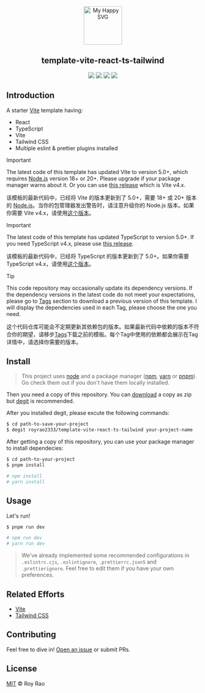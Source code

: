 <div align="center"><img src = "https://user-images.githubusercontent.com/31413093/197097625-5b3bd3cf-2bd6-4a3a-8059-a1fe9f28100b.svg" height="100px" alt="My Happy SVG"/></div>

<h2 align="center">template-vite-react-ts-tailwind</h2>

<div align="center">
<a href="https://reactjs.org/"><image src="https://img.shields.io/static/v1?label=React&message=^18&style=for-the-badge&labelColor=FFFFFF&logo=react&color=61DAFB"/></a> <a href="https://www.typescriptlang.org/"><image src="https://img.shields.io/static/v1?label=TypeScript&message=^5&style=for-the-badge&labelColor=FFFFFF&logo=typescript&color=3178C6"/></a> <a href="https://www.typescriptlang.org/"><image src="https://img.shields.io/static/v1?label=Tailwind%20CSS&message=^3&style=for-the-badge&labelColor=FFFFFF&logo=tailwindcss&color=06B6D4"/></a> <a href="https://cn.vitejs.dev/"><image src="https://img.shields.io/static/v1?label=Vite&message=^5&style=for-the-badge&labelColor=FFFFFF&logo=vite&color=646CFF"/></a>
</div>

## Introduction

A starter [Vite](https://vitejs.dev/) template having:

- React
- TypeScript
- Vite
- Tailwind CSS
- Multiple eslint & prettier plugins installed

> [!IMPORTANT]
> 
> The latest code of this template has updated Vite to version 5.0+, which requires [Node.js](https://nodejs.org/) version 18+ or 20+. Please upgrade if your package manager warns about it. Or you can use [this release](https://github.com/RoyRao2333/template-vite-react-ts-tailwind/releases/tag/release-2024.01.15) which is Vite v4.x.
> 
> 该模板的最新代码中，已经将 Vite 的版本更新到了 5.0+，需要 18+ 或 20+ 版本的 [Node.js](https://nodejs.org/)。当你的包管理器发出警告时，请注意升级你的 Node.js 版本。如果你需要 Vite v4.x，请使用[这个版本](https://github.com/RoyRao2333/template-vite-react-ts-tailwind/releases/tag/release-2024.01.15)。

> [!IMPORTANT]
> 
> The latest code of this template has updated TypeScript to version 5.0+. If you need TypeScript v4.x, please use [this release](https://github.com/RoyRao2333/template-vite-react-ts-tailwind/releases/tag/release-2023.03.08).
> 
> 该模板的最新代码中，已经将 TypeScript 的版本更新到了 5.0+。如果你需要 TypeScript v4.x，请使用[这个版本](https://github.com/RoyRao2333/template-vite-react-ts-tailwind/releases/tag/release-2023.03.08)。

> [!TIP]
> 
> This code repository may occasionally update its dependency versions. If the dependency versions in the latest code do not meet your expectations, please go to [Tags](https://github.com/RoyRao2333/template-vite-react-ts-tailwind/tags) section to download a previous version of this template. I will display the dependencies used in each Tag, please choose the one you need.
> 
> 这个代码仓库可能会不定期更新其依赖包的版本。如果最新代码中依赖的版本不符合你的期望，请移步[Tags](https://github.com/RoyRao2333/template-vite-react-ts-tailwind/tags)下载之前的模板。每个Tag中使用的依赖都会展示在Tag详情中，请选择你需要的版本。

## Install

> This project uses [node](http://nodejs.org) and a package manager ([npm](https://npmjs.com), [yarn](https://yarnpkg.com/) or [pnpm](https://pnpm.io/)). Go check them out if you don't have them locally installed.

Then you need a copy of this repository. You can [download](https://github.com/RoyRao2333/template-vite-react-ts-tailwind) a copy as zip but [degit](https://github.com/Rich-Harris/degit) is recommended.

After you installed degit, please excute the following commands:

```sh
$ cd path-to-save-your-project
$ degit royrao2333/template-vite-react-ts-tailwind your-project-name
```

After getting a copy of this repository, you can use your package manager to install dependecies:

```sh
$ cd path-to-your-project
$ pnpm install

# npm install
# yarn install
```

## Usage

Let's run!

```sh
$ pnpm run dev

# npm run dev
# yarn run dev
```

> We've already implemented some recommended configurations in `.eslintrc.cjs`, `.eslintignore`, `.prettierrc.json5` and `.prettierignore`. Feel free to edit them if you have your own preferences.

## Related Efforts

- [Vite](https://github.com/vitejs/vite)
- [Tailwind CSS](https://github.com/tailwindlabs/tailwindcss)

## Contributing

Feel free to dive in! [Open an issue](https://github.com/RoyRao2333/template-vite-react-ts-tailwind) or submit PRs.

## License

[MIT](LICENSE) © Roy Rao
